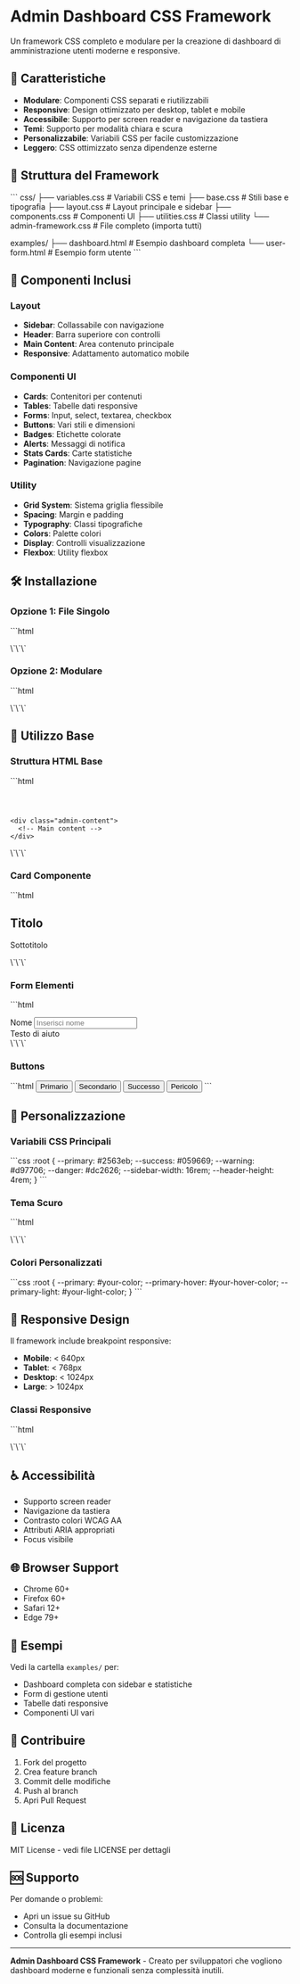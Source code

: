 # Admin Dashboard CSS Framework

Un framework CSS completo e modulare per la creazione di dashboard di amministrazione utenti moderne e responsive.

## 🚀 Caratteristiche

- **Modulare**: Componenti CSS separati e riutilizzabili
- **Responsive**: Design ottimizzato per desktop, tablet e mobile
- **Accessibile**: Supporto per screen reader e navigazione da tastiera
- **Temi**: Supporto per modalità chiara e scura
- **Personalizzabile**: Variabili CSS per facile customizzazione
- **Leggero**: CSS ottimizzato senza dipendenze esterne

## 📁 Struttura del Framework

\`\`\`
css/
├── variables.css      # Variabili CSS e temi
├── base.css          # Stili base e tipografia
├── layout.css        # Layout principale e sidebar
├── components.css    # Componenti UI
├── utilities.css     # Classi utility
└── admin-framework.css # File completo (importa tutti)

examples/
├── dashboard.html    # Esempio dashboard completa
└── user-form.html   # Esempio form utente
\`\`\`

## 🎨 Componenti Inclusi

### Layout
- **Sidebar**: Collassabile con navigazione
- **Header**: Barra superiore con controlli
- **Main Content**: Area contenuto principale
- **Responsive**: Adattamento automatico mobile

### Componenti UI
- **Cards**: Contenitori per contenuti
- **Tables**: Tabelle dati responsive
- **Forms**: Input, select, textarea, checkbox
- **Buttons**: Vari stili e dimensioni
- **Badges**: Etichette colorate
- **Alerts**: Messaggi di notifica
- **Stats Cards**: Carte statistiche
- **Pagination**: Navigazione pagine

### Utility
- **Grid System**: Sistema griglia flessibile
- **Spacing**: Margin e padding
- **Typography**: Classi tipografiche
- **Colors**: Palette colori
- **Display**: Controlli visualizzazione
- **Flexbox**: Utility flexbox

## 🛠️ Installazione

### Opzione 1: File Singolo
\`\`\`html
<link rel="stylesheet" href="css/admin-framework.css">
\`\`\`

### Opzione 2: Modulare
\`\`\`html
<link rel="stylesheet" href="css/variables.css">
<link rel="stylesheet" href="css/base.css">
<link rel="stylesheet" href="css/layout.css">
<link rel="stylesheet" href="css/components.css">
<link rel="stylesheet" href="css/utilities.css">
\`\`\`

## 📖 Utilizzo Base

### Struttura HTML Base
\`\`\`html
<div class="admin-layout">
  <aside class="admin-sidebar">
    <!-- Sidebar content -->
  </aside>
  
  <main class="admin-main">
    <header class="admin-header">
      <!-- Header content -->
    </header>
    
    <div class="admin-content">
      <!-- Main content -->
    </div>
  </main>
</div>
\`\`\`

### Card Componente
\`\`\`html
<div class="admin-card">
  <div class="admin-card-header">
    <h2 class="admin-card-title">Titolo</h2>
    <p class="admin-card-subtitle">Sottotitolo</p>
  </div>
  <div class="admin-card-body">
    <!-- Contenuto -->
  </div>
</div>
\`\`\`

### Form Elementi
\`\`\`html
<div class="admin-form-group">
  <label class="admin-form-label">Nome</label>
  <input type="text" class="admin-form-input" placeholder="Inserisci nome">
  <div class="admin-form-help">Testo di aiuto</div>
</div>
\`\`\`

### Buttons
\`\`\`html
<button class="admin-btn admin-btn-primary">Primario</button>
<button class="admin-btn admin-btn-secondary">Secondario</button>
<button class="admin-btn admin-btn-success">Successo</button>
<button class="admin-btn admin-btn-danger">Pericolo</button>
\`\`\`

## 🎨 Personalizzazione

### Variabili CSS Principali
\`\`\`css
:root {
  --primary: #2563eb;
  --success: #059669;
  --warning: #d97706;
  --danger: #dc2626;
  --sidebar-width: 16rem;
  --header-height: 4rem;
}
\`\`\`

### Tema Scuro
\`\`\`html
<body data-theme="dark">
\`\`\`

### Colori Personalizzati
\`\`\`css
:root {
  --primary: #your-color;
  --primary-hover: #your-hover-color;
  --primary-light: #your-light-color;
}
\`\`\`

## 📱 Responsive Design

Il framework include breakpoint responsive:
- **Mobile**: < 640px
- **Tablet**: < 768px  
- **Desktop**: < 1024px
- **Large**: > 1024px

### Classi Responsive
\`\`\`html
<div class="grid-cols-1 md:grid-cols-2 lg:grid-cols-3">
  <!-- Responsive grid -->
</div>
\`\`\`

## ♿ Accessibilità

- Supporto screen reader
- Navigazione da tastiera
- Contrasto colori WCAG AA
- Attributi ARIA appropriati
- Focus visibile

## 🌐 Browser Support

- Chrome 60+
- Firefox 60+
- Safari 12+
- Edge 79+

## 📝 Esempi

Vedi la cartella `examples/` per:
- Dashboard completa con sidebar e statistiche
- Form di gestione utenti
- Tabelle dati responsive
- Componenti UI vari

## 🤝 Contribuire

1. Fork del progetto
2. Crea feature branch
3. Commit delle modifiche
4. Push al branch
5. Apri Pull Request

## 📄 Licenza

MIT License - vedi file LICENSE per dettagli

## 🆘 Supporto

Per domande o problemi:
- Apri un issue su GitHub
- Consulta la documentazione
- Controlla gli esempi inclusi

---

**Admin Dashboard CSS Framework** - Creato per sviluppatori che vogliono dashboard moderne e funzionali senza complessità inutili.
